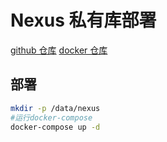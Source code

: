 # Nexus 私有库部署
[github 仓库](https://github.com/sonatype/nexus-public)
[docker 仓库](https://hub.docker.com/r/sonatype/nexus3)
## 部署
```sh
mkdir -p /data/nexus
#运行docker-compose
docker-compose up -d
```